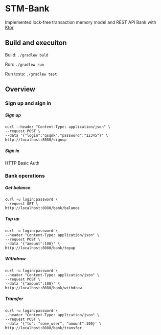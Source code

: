 # STM-Bank

Implemented lock-free transaction memory model and REST API Bank with [Ktor](https://github.com/ktorio/ktor)

## Build and execuiton

Build: ```./gradlew buld```

Run: ```./gradlew run```

Run tests: ```./gradlew test```

## Overview

### Sign up and sign in

##### Sign up

```
curl --header "Content-Type: application/json" \
--request POST \
--data '{"login":"qsqnk","password":"12345"}' \
http://localhost:8080/signup
```

##### Sign in

HTTP Basic Auth

### Bank operations

##### Get balance

```
curl -u login:password \
--request GET \
http://localhost:8080/bank/balance
```

##### Top up

```
curl -u login:password \
--header "Content-Type: application/json" \
--request POST \
--data '{"amount":100}' \
http://localhost:8080/bank/topup
```

##### Withdraw

```
curl -u login:password \
--header "Content-Type: application/json" \
--request POST \
--data '{"amount":100}' \
http://localhost:8080/bank/withdraw
```

##### Transfer

```
curl -u login:password \
--header "Content-Type: application/json" \
--request POST \
--data '{"to": "some_user", "amount":100}' \
http://localhost:8080/bank/transfer
```
